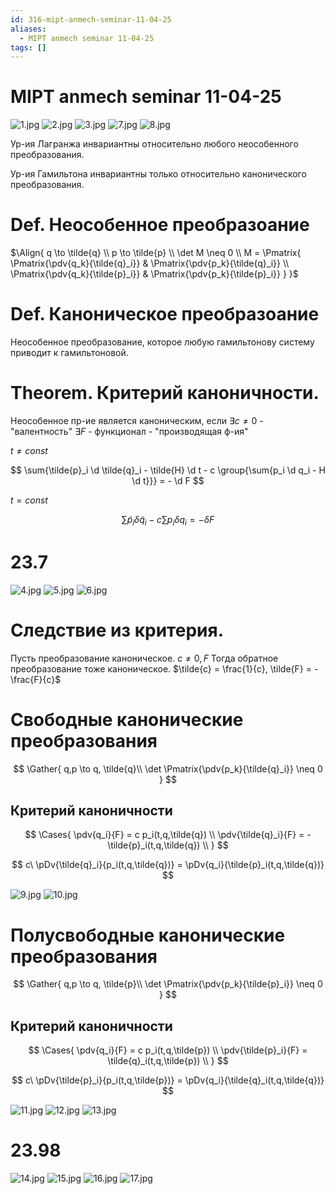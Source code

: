 ```yaml
---
id: 316-mipt-anmech-seminar-11-04-25
aliases:
  - MIPT anmech seminar 11-04-25
tags: []
---
```


# MIPT anmech seminar 11-04-25

![1.jpg](assets/imgs/11-04-25_18-05-28_992_IMG_20250411_171637.jpg)
![2.jpg](assets/imgs/11-04-25_18-05-28_236_IMG_20250411_171904.jpg)
![3.jpg](assets/imgs/11-04-25_18-05-28_364_IMG_20250411_172046.jpg)
![7.jpg](assets/imgs/11-04-25_18-05-28_290_IMG_20250411_173524.jpg)
![8.jpg](assets/imgs/11-04-25_18-05-28_067_IMG_20250411_174032.jpg)

Ур-ия Лагранжа инвариантны относительно любого неособенного преобразования.

Ур-ия Гамильтона инвариантны только относительно канонического преобразования.

# Def. Неособенное преобразоание

$\Align{
q \to \tilde{q} \\
p \to \tilde{p} \\
\det M \neq 0 \\
M = \Pmatrix{
\Pmatrix{\pdv{q_k}{\tilde{q}_i}} & \Pmatrix{\pdv{p_k}{\tilde{q}_i}} \\
\Pmatrix{\pdv{q_k}{\tilde{p}_i}} & \Pmatrix{\pdv{p_k}{\tilde{p}_i}}
}
}$

# Def. Каноническое преобразоание

Неособенное преобразование, которое любую гамильтонову систему приводит к гамильтоновой.

# Theorem. Критерий каноничности.

Неособенное пр-ие является каноническим, если
$\exists c \neq 0$ - "валентность"
$\exists F$ - функционал - "производящая ф-ия"

$t \neq const$

$$
\sum{\tilde{p}_i \d \tilde{q}_i - \tilde{H} \d t - c \group{\sum{p_i \d q_i - H \d t}}} = - \d F
$$

$t = const$

$$
\sum{\tilde{p}_i \delta \tilde{q}_i - c \sum{p_i \delta q_i}} = - \delta F
$$

# 23.7

![4.jpg](assets/imgs/11-04-25_18-05-28_238_IMG_20250411_172529.jpg)
![5.jpg](assets/imgs/11-04-25_18-05-28_119_IMG_20250411_172854.jpg)
![6.jpg](assets/imgs/11-04-25_18-05-28_442_IMG_20250411_173213.jpg)

# Следствие из критерия.

Пусть преобразование каноническое.
$c \neq 0, F$
Тогда обратное преобразование тоже каноническое.
$\tilde{c} = \frac{1}{c}, \tilde{F} = -\frac{F}{c}$

# Свободные канонические преобразования

$$
\Gather{
q,p \to q, \tilde{q}\\
\det \Pmatrix{\pdv{p_k}{\tilde{q}_i}} \neq 0
}
$$

## Критерий каноничности

$$
\Cases{
\pdv{q_i}{F} = c p_i(t,q,\tilde{q}) \\
\pdv{\tilde{q}_i}{F} = -\tilde{p}_i(t,q,\tilde{q}) \\
}
$$

$$
c\ \pDv{\tilde{q}_i}{p_i(t,q,\tilde{q})} = \pDv{q_i}{\tilde{p}_i(t,q,\tilde{q})}
$$

![9.jpg](assets/imgs/11-04-25_18-05-28_367_IMG_20250411_174217.jpg)
![10.jpg](assets/imgs/11-04-25_18-05-28_661_IMG_20250411_174348.jpg)

# Полусвободные канонические преобразования

$$
\Gather{
q,p \to q, \tilde{p}\\
\det \Pmatrix{\pdv{p_k}{\tilde{p}_i}} \neq 0
}
$$

## Критерий каноничности

$$
\Cases{
\pdv{q_i}{F} = c p_i(t,q,\tilde{p}) \\
\pdv{\tilde{p}_i}{F} = \tilde{q}_i(t,q,\tilde{p}) \\
}
$$

$$
c\ \pDv{\tilde{p}_i}{p_i(t,q,\tilde{p})} = \pDv{q_i}{\tilde{q}_i(t,q,\tilde{q})}
$$

![11.jpg](assets/imgs/11-04-25_18-05-28_847_IMG_20250411_175318.jpg)
![12.jpg](assets/imgs/11-04-25_18-05-28_495_IMG_20250411_175547.jpg)
![13.jpg](assets/imgs/11-04-25_18-05-28_932_IMG_20250411_175907.jpg)

# 23.98

![14.jpg](assets/imgs/11-04-25_18-16-59_725_IMG_20250411_180746.jpg)
![15.jpg](assets/imgs/11-04-25_18-16-59_402_IMG_20250411_180855.jpg)
![16.jpg](assets/imgs/11-04-25_18-16-59_666_IMG_20250411_180900.jpg)
![17.jpg](assets/imgs/11-04-25_18-16-59_584_IMG_20250411_181350.jpg)
